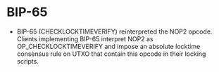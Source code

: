 # BIP-65

* BIP-65 (CHECKLOCKTIMEVERIFY) reinterpreted the NOP2 opcode. Clients implementing BIP-65 interpret NOP2 as OP_CHECKLOCKTIMEVERIFY and impose an absolute locktime consensus rule on UTXO that contain this opcode in their locking scripts.


